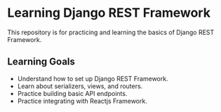 # Learning Django REST Framework

This repository is for practicing and learning the basics of Django REST Framework.

## Learning Goals

- Understand how to set up Django REST Framework.
- Learn about serializers, views, and routers.
- Practice building basic API endpoints.
- Practice integrating with Reactjs Framework.
